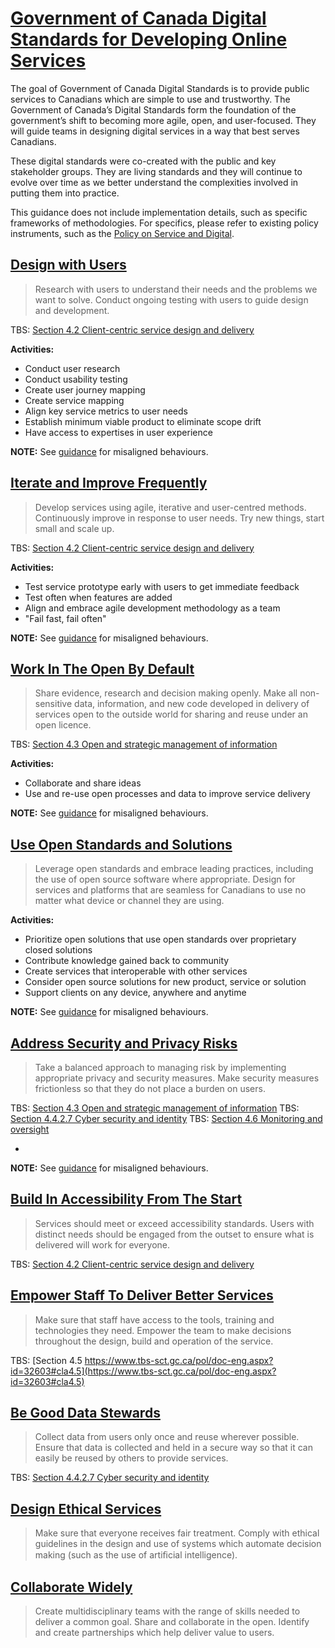 # [Government of Canada Digital Standards for Developing Online Services](https://www.canada.ca/en/government/system/digital-government/government-canada-digital-standards.html "external link")

The goal of Government of Canada Digital Standards is to provide public services to Canadians which are simple to use and trustworthy. The Government of Canada’s Digital Standards form the foundation of the government’s shift to becoming more agile, open, and user-focused. They will guide teams in designing digital services in a way that best serves Canadians.

These digital standards were co-created with the public and key stakeholder groups. They are living standards and they will continue to evolve over time as we better understand the complexities involved in putting them into practice.

This guidance does not include implementation details, such as specific frameworks of methodologies. For specifics, please refer to existing policy instruments, such as the [Policy on Service and Digital](https://www.tbs-sct.gc.ca/pol/doc-eng.aspx?id=32603).

## [Design with Users](https://www.canada.ca/en/government/system/digital-government/government-canada-digital-standards.html#ds1)
> Research with users to understand their needs and the problems we want to solve. Conduct ongoing testing with users to guide design and development.

TBS: [Section 4.2 Client-centric service design and delivery](https://www.tbs-sct.gc.ca/pol/doc-eng.aspx?id=32603#cla4.2)

**Activities:**

- Conduct user research
- Conduct usability testing
- Create user journey mapping
- Create service mapping
- Align key service metrics to user needs
- Establish minimum viable product to eliminate scope drift
- Have access to expertises in user experience

**NOTE:** See [guidance](https://www.canada.ca/en/government/system/digital-government/government-canada-digital-standards.html#ds1) for misaligned behaviours.

## [Iterate and Improve Frequently](https://www.canada.ca/en/government/system/digital-government/government-canada-digital-standards.html#ds2)
> Develop services using agile, iterative and user-centred methods. Continuously improve in response to user needs. Try new things, start small and scale up.

TBS: [Section 4.2 Client-centric service design and delivery](https://www.tbs-sct.gc.ca/pol/doc-eng.aspx?id=32603#cla4.2)

**Activities:**

- Test service prototype early with users to get immediate feedback
- Test often when features are added
- Align and embrace agile development methodology as a team
- "Fail fast, fail often"

**NOTE:** See [guidance](https://www.canada.ca/en/government/system/digital-government/government-canada-digital-standards.html#ds2) for misaligned behaviours.

## [Work In The Open By Default](https://www.canada.ca/en/government/system/digital-government/government-canada-digital-standards.html#ds3)
> Share evidence, research and decision making openly. Make all non-sensitive data, information, and new code developed in delivery of services open to the outside world for sharing and reuse under an open licence.

TBS: [Section 4.3 Open and strategic management of information](https://www.tbs-sct.gc.ca/pol/doc-eng.aspx?id=32603#cla4.3)

**Activities:**

- Collaborate and share ideas
- Use and re-use open processes and data to improve service delivery

**NOTE:** See [guidance](https://www.canada.ca/en/government/system/digital-government/government-canada-digital-standards.html#ds3) for misaligned behaviours.

## [Use Open Standards and Solutions](https://www.canada.ca/en/government/system/digital-government/government-canada-digital-standards.html#ds4)
> Leverage open standards and embrace leading practices, including the use of open source software where appropriate. Design for services and platforms that are seamless for Canadians to use no matter what device or channel they are using.

**Activities:**

- Prioritize open solutions that use open standards over proprietary closed solutions
- Contribute knowledge gained back to community
- Create services that interoperable with other services
- Consider open source solutions for new product, service or solution
- Support clients on any device, anywhere and anytime

**NOTE:** See [guidance](https://www.canada.ca/en/government/system/digital-government/government-canada-digital-standards.html#ds4) for misaligned behaviours.

## [Address Security and Privacy Risks](https://www.canada.ca/en/government/system/digital-government/government-canada-digital-standards.html#ds5)
> Take a balanced approach to managing risk by implementing appropriate privacy and security measures. Make security measures frictionless so that they do not place a burden on users.

TBS: [Section 4.3 Open and strategic management of information](https://www.tbs-sct.gc.ca/pol/doc-eng.aspx?id=32603#cla4.3)
TBS: [Section 4.4.2.7 Cyber security and identity](https://www.tbs-sct.gc.ca/pol/doc-eng.aspx?id=32603#cla4.4.2.7)
TBS: [Section 4.6 Monitoring and oversight](https://www.tbs-sct.gc.ca/pol/doc-eng.aspx?id=32603#cla4.6)

- 

**NOTE:** See [guidance](https://www.canada.ca/en/government/system/digital-government/government-canada-digital-standards.html#ds5) for misaligned behaviours.

## [Build In Accessibility From The Start](https://www.canada.ca/en/government/system/digital-government/government-canada-digital-standards.html#ds6)
> Services should meet or exceed accessibility standards. Users with distinct needs should be engaged from the outset to ensure what is delivered will work for everyone.

TBS: [Section 4.2 Client-centric service design and delivery](https://www.tbs-sct.gc.ca/pol/doc-eng.aspx?id=32603#cla4.2)

## [Empower Staff To Deliver Better Services](https://www.canada.ca/en/government/system/digital-government/government-canada-digital-standards.html#ds7)
> Make sure that staff have access to the tools, training and technologies they need. Empower the team to make decisions throughout the design, build and operation of the service.

TBS: [Section 4.5 https://www.tbs-sct.gc.ca/pol/doc-eng.aspx?id=32603#cla4.5](https://www.tbs-sct.gc.ca/pol/doc-eng.aspx?id=32603#cla4.5)

## [Be Good Data Stewards](https://www.canada.ca/en/government/system/digital-government/government-canada-digital-standards.html#ds8)
> Collect data from users only once and reuse wherever possible. Ensure that data is collected and held in a secure way so that it can easily be reused by others to provide services.

TBS: [Section 4.4.2.7 Cyber security and identity](https://www.tbs-sct.gc.ca/pol/doc-eng.aspx?id=32603#cla4.4.2.7)

## [Design Ethical Services](https://www.canada.ca/en/government/system/digital-government/government-canada-digital-standards.html#ds9)
> Make sure that everyone receives fair treatment. Comply with ethical guidelines in the design and use of systems which automate decision making (such as the use of artiﬁcial intelligence).

## [Collaborate Widely](https://www.canada.ca/en/government/system/digital-government/government-canada-digital-standards.html#ds10)
> Create multidisciplinary teams with the range of skills needed to deliver a common goal. Share and collaborate in the open. Identify and create partnerships which help deliver value to users.
